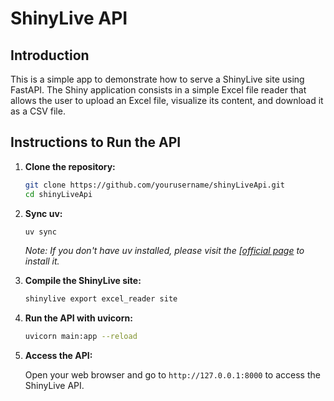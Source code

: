 # ShinyLive API

## Introduction

This is a simple app to demonstrate how to serve a ShinyLive site using FastAPI. The Shiny application consists in a simple Excel file reader that allows the user to upload an Excel file, visualize its content, and download it as a CSV file.

## Instructions to Run the API

1. **Clone the repository:**

   ```sh
   git clone https://github.com/yourusername/shinyLiveApi.git
   cd shinyLiveApi
   ```

2. **Sync uv:**

   ```sh
   uv sync
   ```

   *Note: If you don't have uv installed, please visit the [[official page](https://docs.astral.sh/uv/getting-started/installation/) to install it.*

3. **Compile the ShinyLive site:**

   ```sh
   shinylive export excel_reader site
   ```

4. **Run the API with uvicorn:**

   ```sh
   uvicorn main:app --reload
   ```

5. **Access the API:**

   Open your web browser and go to `http://127.0.0.1:8000` to access the ShinyLive API.
